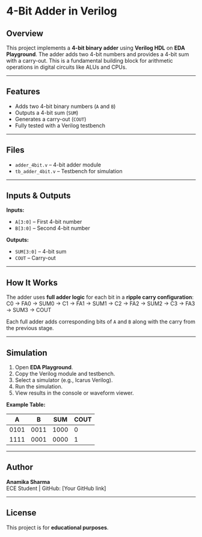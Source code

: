 # 4-Bit Adder in Verilog

## Overview
This project implements a **4-bit binary adder** using **Verilog HDL** on **EDA Playground**. The adder adds two 4-bit numbers and provides a 4-bit sum with a carry-out. This is a fundamental building block for arithmetic operations in digital circuits like ALUs and CPUs.

---

## Features
- Adds two 4-bit binary numbers (`A` and `B`)
- Outputs a 4-bit sum (`SUM`)
- Generates a carry-out (`COUT`)
- Fully tested with a Verilog testbench

---

## Files
- `adder_4bit.v` – 4-bit adder module
- `tb_adder_4bit.v` – Testbench for simulation

---

## Inputs & Outputs
**Inputs:**  
- `A[3:0]` – First 4-bit number  
- `B[3:0]` – Second 4-bit number  

**Outputs:**  
- `SUM[3:0]` – 4-bit sum  
- `COUT` – Carry-out

---

## How It Works
The adder uses **full adder logic** for each bit in a **ripple carry configuration**:
C0 → FA0 → SUM0 → C1 → FA1 → SUM1 → C2 → FA2 → SUM2 → C3 → FA3 → SUM3 → COUT

Each full adder adds corresponding bits of `A` and `B` along with the carry from the previous stage.

---

## Simulation
1. Open **EDA Playground**.
2. Copy the Verilog module and testbench.
3. Select a simulator (e.g., Icarus Verilog).
4. Run the simulation.
5. View results in the console or waveform viewer.

**Example Table:**

| A       | B       | SUM     | COUT |
|---------|---------|---------|------|
| 0101    | 0011    | 1000    | 0    |
| 1111    | 0001    | 0000    | 1    |

---

## Author
**Anamika Sharma**  
ECE Student | GitHub: [Your GitHub link]

---

## License
This project is for **educational purposes**.
